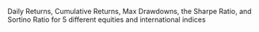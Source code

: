 Daily Returns, Cumulative Returns, Max Drawdowns, the Sharpe Ratio, and Sortino Ratio for 5 different equities and international indices

